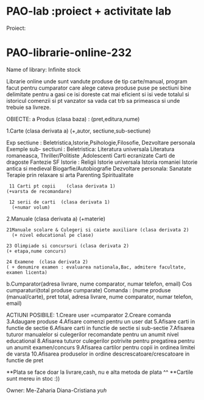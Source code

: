 # PAO-lab :proiect + activitate lab

Proiect:
# PAO-librarie-online-232

Name of library: Infinite stock 

Librarie online unde sunt vandute produse de tip carte/manual, program facut pentru cumparator care alege cateva produse puse pe sectiuni bine delimitate pentru a gasi ce isi doreste cat mai eficient si isi vede totalul si istoricul comenzii si pt vanzator sa vada cat trb sa primeasca si unde trebuie sa livreze.

OBIECTE:
a Produs (clasa baza) : (pret,editura,nume)

 1.Carte (clasa derivata a)      (+,autor, sectiune,sub-sectiune)

Exp sectiune : Beletristica,Istorie,Psihologie,Filosofie, Dezvoltare personala 
Exemple sub- sectiuni : 
Beletristica: Literatura universala  Literatura romaneasca, Thriller/Politiste ,Adolescenti  Carti ecranizate Carti de dragoste  Fantezie  SF 
Istorie : Religii Istorie universala  Istoria romaniei Istorie antica si medieval Biogarfie/Autobiografie
Dezvoltare personala: Sanatate   Terapie prin relaxare si arta  Parenting  Spiritualitate 

     11 Carti pt copii    (clasa derivata 1)
    (+varsta de recomandare)

     12 serii de carti  (clasa derivata 1)
      (+numar volum)

 2.Manuale (clasa derivata a)       (+materie)

    21Manuale scolare & Culegeri si caiete auxiliare (clasa derivata 2)    
      (+ nivel educational pe clase) 
 
    23 Olimpiade si concursuri (clasa derivata 2)    
    (+ etapa,nume concurs)  
 
    24 Examene  (clasa derivata 2)    
    ( + denumire examen : evaluarea nationala,Bac, admitere facultate, examen licenta)             

b.Cumparator(adresa livrare, nume comparator, numar telefon, email)
Cos cumparaturi(total produse cumparate)
Comanda : (nume produse (manual/carte),  pret total, adresa livrare, nume comparator, numar telefon, email)

ACTIUNI POSIBILE:
1.Creare user =cumparator
2.Creare comanda
3.Adaugare produse
4.Afisare comenzi pentru un user dat
5.Afisare carti in functie de sectie
6.Afisare carti in functie de sectie si sub-sectie
7.Afisarea tuturor manualelor si culegerilor recomandate pentru un anumit nivel educational
8.Afisarea tuturor culegerilor potrivite pentru pregatirea pentru un anumit examen/concurs
9.Afisarea cartilor pentru copii in ordinea limitei de varsta
10.Afisarea produselor in ordine descrescatoare/crescatoare in functie de pret


**Plata se face doar la livrare,cash, nu e alta metoda de plata ^^
**Cartile sunt mereu in stoc :))

Owner: Me-Zaharia Diana-Cristiana 
*yuh*

